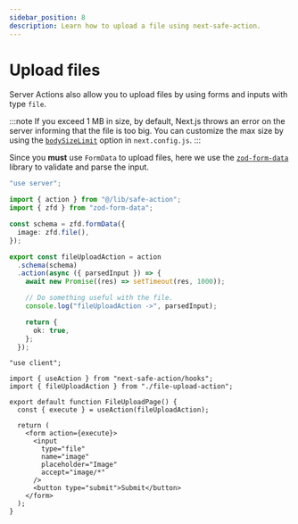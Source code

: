 ```yaml
---
sidebar_position: 8
description: Learn how to upload a file using next-safe-action.
---
```


# Upload files

Server Actions also allow you to upload files by using forms and inputs with type `file`.

:::note
If you exceed 1 MB in size, by default, Next.js throws an error on the server informing that the file is too big. You can customize the max size by using the [`bodySizeLimit`](https://nextjs.org/docs/app/api-reference/next-config-js/serverActions#bodysizelimit) option in `next.config.js`.
:::

Since you **must** use `FormData` to upload files, here we use the [`zod-form-data`](https://www.npmjs.com/package/zod-form-data) library to validate and parse the input.

```typescript title="file-upload-action.ts"
"use server";

import { action } from "@/lib/safe-action";
import { zfd } from "zod-form-data";

const schema = zfd.formData({
  image: zfd.file(),
});

export const fileUploadAction = action
  .schema(schema)
  .action(async ({ parsedInput }) => {
    await new Promise((res) => setTimeout(res, 1000));

    // Do something useful with the file.
    console.log("fileUploadAction ->", parsedInput);

    return {
      ok: true,
    };
  });
```

```tsx title="file-upload.tsx"
"use client";

import { useAction } from "next-safe-action/hooks";
import { fileUploadAction } from "./file-upload-action";

export default function FileUploadPage() {
  const { execute } = useAction(fileUploadAction);

  return (
    <form action={execute}>
      <input
        type="file"
        name="image"
        placeholder="Image"
        accept="image/*"
      />
      <button type="submit">Submit</button>
    </form>
  );
}
```